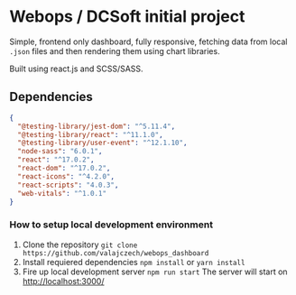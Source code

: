 # Webops / DCSoft initial project

Simple, frontend only dashboard, fully responsive, fetching data from local `.json` files and then rendering them using chart libraries.  
  
Built using react.js and SCSS/SASS.

## Dependencies

```json
{
  "@testing-library/jest-dom": "^5.11.4",
  "@testing-library/react": "^11.1.0",
  "@testing-library/user-event": "^12.1.10",
  "node-sass": "6.0.1",
  "react": "^17.0.2",
  "react-dom": "^17.0.2",
  "react-icons": "^4.2.0",
  "react-scripts": "4.0.3",
  "web-vitals": "^1.0.1"
}
```

### How to setup local development environment

1. Clone the repository
   `git clone https://github.com/valajczech/webops_dashboard`
2. Install requiered dependencies
   `npm install` or `yarn install`
3. Fire up local development server
   `npm run start`
   The server will start on [http://localhost:3000/](http://localhost:3000/)
